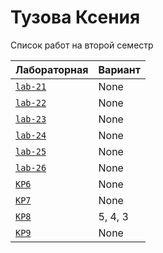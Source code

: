 # Тузова Ксения
<summary>Список работ на второй семестр</summary>


| **Лабораторная**                                                              | **Вариант**                       |
|-------------------------------------------------------------------------------|-----------------------------------|
| [`lab-21`](https://github.com/Maxsmile123/MAI_109B_22/tree/main/Tuzova/lab21) | None                              |
| [`lab-22`](https://github.com/Maxsmile123/MAI_109B_22/tree/main/Tuzova/lab22) | None   |
| [`lab-23`](https://github.com/Maxsmile123/MAI_109B_22/tree/main/Tuzova/lab23) | None                   |
| [`lab-24`](https://github.com/Maxsmile123/MAI_109B_22/tree/main/Tuzova/lab24) | None                |
| [`lab-25`](https://github.com/Maxsmile123/MAI_109B_22/tree/main/Tuzova/lab25) | None                 |
| [`lab-26`](https://github.com/Maxsmile123/MAI_109B_22/tree/main/Tuzova/lab26) | None |
| [`KP6`](https://github.com/Maxsmile123/MAI_109B_22/tree/main/Tuzova/KP6)      | None                  |
| [`KP7`](https://github.com/Maxsmile123/MAI_109B_22/tree/main/Tuzova/KP7)      | None                  |
| [`KP8`](https://github.com/Maxsmile123/MAI_109B_22/tree/main/Tuzova/KP8)      | 5, 4, 3                 |
| [`KP9`](https://github.com/Maxsmile123/MAI_109B_22/tree/main/Tuzova/KP9)      | None                  |
